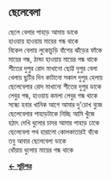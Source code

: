 ## ছেলেবেলা

ছেলে বেলার পাহাড় আমায় ডাকে<br>
হাওয়ায় হাওয়ায় মায়ের গন্ধ থাকে<br>
বিকেল বেলায় লুকোচুড়ি বাঁশের ঝাঁড়ের ফাঁকে<br>
মায়ের গন্ধ, ঠান্ডা হাওয়ায় মায়ের গন্ধ থাকে<br>
শীতের দুপুর রোদ মাখানো ছোট্ট দুপুর বেলা<br>
খেলায় ছুটির দিন কাটানো সকাল দুপুর হেলায়<br>
ছেলেবেলার রোদ মাখানো শীতের দুপুর ডাকে<br>
লেবুর গন্ধ, হাওয়ায় কমলা লেবুর গন্ধ থাকে<br>
সন্ধ্যে হবার খানিক আগে আমার দু'চোখ বুজে<br>
ছেলেবেলার পাহাড়টাকে নিচ্ছি আমি খুঁজে<br>
হঠাৎ দেখি ধুলোর চাদর আমার পাহাড় ঢাকে<br>
ছেলেবেলা পথ হারালো কোলকাতারই বাঁকে<br>
তবু আবার ছেলেবেলা ডাকে<br>
ধোঁয়ায় ধুলোয় মায়ের গন্ধ থাকে<br>

**[← সূচিপত্র](../readme.md)**
